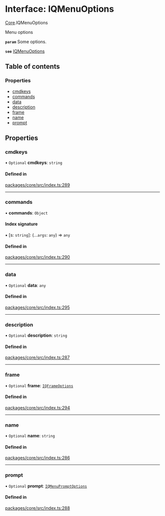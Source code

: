 # Interface: IQMenuOptions

[Core](../modules/Core.md).IQMenuOptions

Menu options

**`param`** Some options.

**`see`** [IQMenuOptions](Core.IQMenuOptions.md)

## Table of contents

### Properties

- [cmdkeys](Core.IQMenuOptions.md#cmdkeys)
- [commands](Core.IQMenuOptions.md#commands)
- [data](Core.IQMenuOptions.md#data)
- [description](Core.IQMenuOptions.md#description)
- [frame](Core.IQMenuOptions.md#frame)
- [name](Core.IQMenuOptions.md#name)
- [prompt](Core.IQMenuOptions.md#prompt)

## Properties

### cmdkeys

• `Optional` **cmdkeys**: `string`

#### Defined in

[packages/core/src/index.ts:289](https://github.com/iniquitybbs/iniquity/blob/a82cddc/packages/core/src/index.ts#L289)

___

### commands

• **commands**: `Object`

#### Index signature

▪ [s: `string`]: (...`args`: `any`) => `any`

#### Defined in

[packages/core/src/index.ts:290](https://github.com/iniquitybbs/iniquity/blob/a82cddc/packages/core/src/index.ts#L290)

___

### data

• `Optional` **data**: `any`

#### Defined in

[packages/core/src/index.ts:295](https://github.com/iniquitybbs/iniquity/blob/a82cddc/packages/core/src/index.ts#L295)

___

### description

• `Optional` **description**: `string`

#### Defined in

[packages/core/src/index.ts:287](https://github.com/iniquitybbs/iniquity/blob/a82cddc/packages/core/src/index.ts#L287)

___

### frame

• `Optional` **frame**: [`IQFrameOptions`](Core.IQFrameOptions.md)

#### Defined in

[packages/core/src/index.ts:294](https://github.com/iniquitybbs/iniquity/blob/a82cddc/packages/core/src/index.ts#L294)

___

### name

• `Optional` **name**: `string`

#### Defined in

[packages/core/src/index.ts:286](https://github.com/iniquitybbs/iniquity/blob/a82cddc/packages/core/src/index.ts#L286)

___

### prompt

• `Optional` **prompt**: [`IQMenuPromptOptions`](Core.IQMenuPromptOptions.md)

#### Defined in

[packages/core/src/index.ts:288](https://github.com/iniquitybbs/iniquity/blob/a82cddc/packages/core/src/index.ts#L288)

